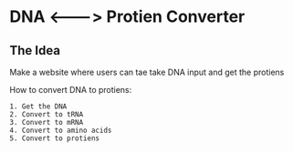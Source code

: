 # DNA <---> Protien Converter
## The Idea
Make a website where users can tae take DNA input and get the protiens

How to convert DNA to protiens:

    1. Get the DNA
    2. Convert to tRNA
    3. Convert to mRNA
    4. Convert to amino acids
    5. Convert to protiens